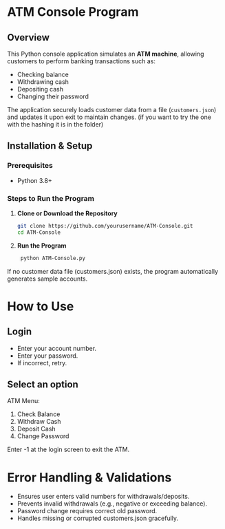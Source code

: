 # ATM Console Program

## Overview
This Python console application simulates an **ATM machine**, allowing customers to perform banking transactions such as:
- Checking balance
- Withdrawing cash
- Depositing cash
- Changing their password

The application securely loads customer data from a file (`customers.json`) and updates it upon exit to maintain changes.
(if you want to try the one with the hashing it is in the folder)

## Installation & Setup
### Prerequisites
- Python 3.8+

### Steps to Run the Program
1. **Clone or Download the Repository**
   ```sh
   git clone https://github.com/yourusername/ATM-Console.git
   cd ATM-Console
   ```
   
2. **Run the Program**
   ```sh
    python ATM-Console.py
   ```

If no customer data file (customers.json) exists, the program automatically generates sample accounts.

# How to Use
## Login
- Enter your account number.
- Enter your password.
- If incorrect, retry.

## Select an option 
ATM Menu:
1. Check Balance
2. Withdraw Cash
3. Deposit Cash
4. Change Password

Enter -1 at the login screen to exit the ATM.

# Error Handling & Validations

- Ensures user enters valid numbers for withdrawals/deposits.
- Prevents invalid withdrawals (e.g., negative or exceeding balance).
- Password change requires correct old password.
- Handles missing or corrupted customers.json gracefully.

